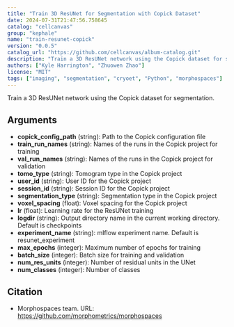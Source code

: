 ```yaml
---
title: "Train 3D ResUNet for Segmentation with Copick Dataset"
date: 2024-07-31T21:47:56.758645
catalog: "cellcanvas"
group: "kephale"
name: "train-resunet-copick"
version: "0.0.5"
catalog_url: "https://github.com/cellcanvas/album-catalog.git"
description: "Train a 3D ResUNet network using the Copick dataset for segmentation."
authors: ["Kyle Harrington", "Zhuowen Zhao"]
license: "MIT"
tags: ["imaging", "segmentation", "cryoet", "Python", "morphospaces"]
---
```


Train a 3D ResUNet network using the Copick dataset for segmentation.

## Arguments

- **copick_config_path** (string): Path to the Copick configuration file
- **train_run_names** (string): Names of the runs in the Copick project for training
- **val_run_names** (string): Names of the runs in the Copick project for validation
- **tomo_type** (string): Tomogram type in the Copick project
- **user_id** (string): User ID for the Copick project
- **session_id** (string): Session ID for the Copick project
- **segmentation_type** (string): Segmentation type in the Copick project
- **voxel_spacing** (float): Voxel spacing for the Copick project
- **lr** (float): Learning rate for the ResUNet training
- **logdir** (string): Output directory name in the current working directory. Default is checkpoints
- **experiment_name** (string): mlflow experiment name. Default is resunet_experiment
- **max_epochs** (integer): Maximum number of epochs for training
- **batch_size** (integer): Batch size for training and validation
- **num_res_units** (integer): Number of residual units in the UNet
- **num_classes** (integer): Number of classes

## Citation

- Morphospaces team.
  URL: https://github.com/morphometrics/morphospaces

